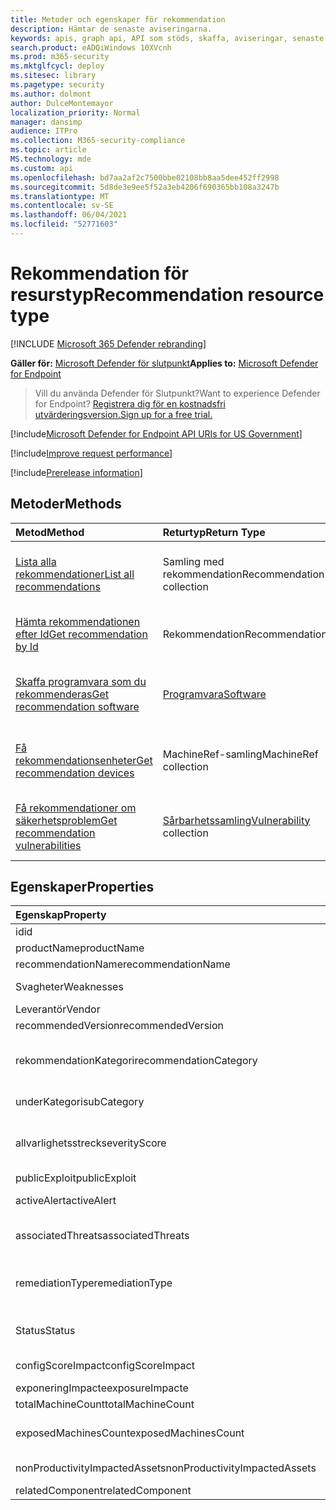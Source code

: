 ```yaml
---
title: Metoder och egenskaper för rekommendation
description: Hämtar de senaste aviseringarna.
keywords: apis, graph api, API som stöds, skaffa, aviseringar, senaste
search.product: eADQiWindows 10XVcnh
ms.prod: m365-security
ms.mktglfcycl: deploy
ms.sitesec: library
ms.pagetype: security
ms.author: dolmont
author: DulceMontemayor
localization_priority: Normal
manager: dansimp
audience: ITPro
ms.collection: M365-security-compliance
ms.topic: article
MS.technology: mde
ms.custom: api
ms.openlocfilehash: bd7aa2af2c7500bbe02108bb8aa5dee452ff2998
ms.sourcegitcommit: 5d8de3e9ee5f52a3eb4206f690365bb108a3247b
ms.translationtype: MT
ms.contentlocale: sv-SE
ms.lasthandoff: 06/04/2021
ms.locfileid: "52771603"
---
```

# <a name="recommendation-resource-type"></a><span data-ttu-id="19854-104">Rekommendation för resurstyp</span><span class="sxs-lookup"><span data-stu-id="19854-104">Recommendation resource type</span></span>

[!INCLUDE [Microsoft 365 Defender rebranding](../../includes/microsoft-defender.md)]


<span data-ttu-id="19854-105">**Gäller för:** [Microsoft Defender för slutpunkt](https://go.microsoft.com/fwlink/?linkid=2154037)</span><span class="sxs-lookup"><span data-stu-id="19854-105">**Applies to:** [Microsoft Defender for Endpoint](https://go.microsoft.com/fwlink/?linkid=2154037)</span></span>

> <span data-ttu-id="19854-106">Vill du använda Defender för Slutpunkt?</span><span class="sxs-lookup"><span data-stu-id="19854-106">Want to experience Defender for Endpoint?</span></span> [<span data-ttu-id="19854-107">Registrera dig för en kostnadsfri utvärderingsversion.</span><span class="sxs-lookup"><span data-stu-id="19854-107">Sign up for a free trial.</span></span>](https://www.microsoft.com/microsoft-365/windows/microsoft-defender-atp?ocid=docs-wdatp-exposedapis-abovefoldlink) 

[!include[Microsoft Defender for Endpoint API URIs for US Government](../../includes/microsoft-defender-api-usgov.md)]

[!include[Improve request performance](../../includes/improve-request-performance.md)]


[!include[Prerelease information](../../includes/prerelease.md)]

## <a name="methods"></a><span data-ttu-id="19854-108">Metoder</span><span class="sxs-lookup"><span data-stu-id="19854-108">Methods</span></span>
<span data-ttu-id="19854-109">Metod</span><span class="sxs-lookup"><span data-stu-id="19854-109">Method</span></span> |<span data-ttu-id="19854-110">Returtyp</span><span class="sxs-lookup"><span data-stu-id="19854-110">Return Type</span></span> |<span data-ttu-id="19854-111">Beskrivning</span><span class="sxs-lookup"><span data-stu-id="19854-111">Description</span></span>
:---|:---|:---
[<span data-ttu-id="19854-112">Lista alla rekommendationer</span><span class="sxs-lookup"><span data-stu-id="19854-112">List all recommendations</span></span>](get-all-recommendations.md) | <span data-ttu-id="19854-113">Samling med rekommendation</span><span class="sxs-lookup"><span data-stu-id="19854-113">Recommendation collection</span></span> | <span data-ttu-id="19854-114">Hämtar en lista över alla säkerhetsrekommendationer som påverkar organisationen</span><span class="sxs-lookup"><span data-stu-id="19854-114">Retrieves a list of all security recommendations affecting the organization</span></span>
[<span data-ttu-id="19854-115">Hämta rekommendationen efter Id</span><span class="sxs-lookup"><span data-stu-id="19854-115">Get recommendation by Id</span></span>](get-recommendation-by-id.md) | <span data-ttu-id="19854-116">Rekommendation</span><span class="sxs-lookup"><span data-stu-id="19854-116">Recommendation</span></span> | <span data-ttu-id="19854-117">Hämtar en säkerhetsrekommendationer genom sitt ID</span><span class="sxs-lookup"><span data-stu-id="19854-117">Retrieves a security recommendation by its ID</span></span>
[<span data-ttu-id="19854-118">Skaffa programvara som du rekommenderas</span><span class="sxs-lookup"><span data-stu-id="19854-118">Get recommendation software</span></span>](get-recommendation-software.md)| [<span data-ttu-id="19854-119">Programvara</span><span class="sxs-lookup"><span data-stu-id="19854-119">Software</span></span>](software.md) | <span data-ttu-id="19854-120">Hämtar en säkerhetsrekommendationer för en viss programvara</span><span class="sxs-lookup"><span data-stu-id="19854-120">Retrieves a security recommendation related to a specific software</span></span>
[<span data-ttu-id="19854-121">Få rekommendationsenheter</span><span class="sxs-lookup"><span data-stu-id="19854-121">Get recommendation devices</span></span>](get-recommendation-machines.md)|<span data-ttu-id="19854-122">MachineRef-samling</span><span class="sxs-lookup"><span data-stu-id="19854-122">MachineRef collection</span></span> | <span data-ttu-id="19854-123">Hämtar en lista över enheter som är kopplade till säkerhetsrekommendationer</span><span class="sxs-lookup"><span data-stu-id="19854-123">Retrieves a list of devices associated with the security recommendation</span></span>
[<span data-ttu-id="19854-124">Få rekommendationer om säkerhetsproblem</span><span class="sxs-lookup"><span data-stu-id="19854-124">Get recommendation vulnerabilities</span></span>](get-recommendation-vulnerabilities.md) | <span data-ttu-id="19854-125">[Sårbarhetssamling](vulnerability.md)</span><span class="sxs-lookup"><span data-stu-id="19854-125">[Vulnerability](vulnerability.md) collection</span></span> | <span data-ttu-id="19854-126">Hämtar en lista över säkerhetsproblem som är knutna till säkerhetsrekommendationer</span><span class="sxs-lookup"><span data-stu-id="19854-126">Retrieves a list of vulnerabilities associated with the security recommendation</span></span>


## <a name="properties"></a><span data-ttu-id="19854-127">Egenskaper</span><span class="sxs-lookup"><span data-stu-id="19854-127">Properties</span></span>
<span data-ttu-id="19854-128">Egenskap</span><span class="sxs-lookup"><span data-stu-id="19854-128">Property</span></span> |   <span data-ttu-id="19854-129">Typ</span><span class="sxs-lookup"><span data-stu-id="19854-129">Type</span></span>   |   <span data-ttu-id="19854-130">Beskrivning</span><span class="sxs-lookup"><span data-stu-id="19854-130">Description</span></span>
:---|:---|:---
<span data-ttu-id="19854-131">id</span><span class="sxs-lookup"><span data-stu-id="19854-131">id</span></span> | <span data-ttu-id="19854-132">Sträng</span><span class="sxs-lookup"><span data-stu-id="19854-132">String</span></span> | <span data-ttu-id="19854-133">Rekommendations-ID</span><span class="sxs-lookup"><span data-stu-id="19854-133">Recommendation ID</span></span>
<span data-ttu-id="19854-134">productName</span><span class="sxs-lookup"><span data-stu-id="19854-134">productName</span></span> | <span data-ttu-id="19854-135">Sträng</span><span class="sxs-lookup"><span data-stu-id="19854-135">String</span></span> | <span data-ttu-id="19854-136">Namn på relaterad programvara</span><span class="sxs-lookup"><span data-stu-id="19854-136">Related software name</span></span>  
<span data-ttu-id="19854-137">recommendationName</span><span class="sxs-lookup"><span data-stu-id="19854-137">recommendationName</span></span> | <span data-ttu-id="19854-138">Sträng</span><span class="sxs-lookup"><span data-stu-id="19854-138">String</span></span> | <span data-ttu-id="19854-139">Rekommendationens namn</span><span class="sxs-lookup"><span data-stu-id="19854-139">Recommendation name</span></span>
<span data-ttu-id="19854-140">Svagheter</span><span class="sxs-lookup"><span data-stu-id="19854-140">Weaknesses</span></span> | <span data-ttu-id="19854-141">Long</span><span class="sxs-lookup"><span data-stu-id="19854-141">Long</span></span> | <span data-ttu-id="19854-142">Antal identifierade säkerhetsproblem</span><span class="sxs-lookup"><span data-stu-id="19854-142">Number of discovered vulnerabilities</span></span>
<span data-ttu-id="19854-143">Leverantör</span><span class="sxs-lookup"><span data-stu-id="19854-143">Vendor</span></span> | <span data-ttu-id="19854-144">Sträng</span><span class="sxs-lookup"><span data-stu-id="19854-144">String</span></span> | <span data-ttu-id="19854-145">Relaterade leverantörsnamn</span><span class="sxs-lookup"><span data-stu-id="19854-145">Related vendor name</span></span>
<span data-ttu-id="19854-146">recommendedVersion</span><span class="sxs-lookup"><span data-stu-id="19854-146">recommendedVersion</span></span> | <span data-ttu-id="19854-147">Sträng</span><span class="sxs-lookup"><span data-stu-id="19854-147">String</span></span> | <span data-ttu-id="19854-148">Rekommenderad version</span><span class="sxs-lookup"><span data-stu-id="19854-148">Recommended version</span></span>
<span data-ttu-id="19854-149">rekommendationKategori</span><span class="sxs-lookup"><span data-stu-id="19854-149">recommendationCategory</span></span> | <span data-ttu-id="19854-150">Sträng</span><span class="sxs-lookup"><span data-stu-id="19854-150">String</span></span> | <span data-ttu-id="19854-151">Kategorin Rekommendation.</span><span class="sxs-lookup"><span data-stu-id="19854-151">Recommendation category.</span></span> <span data-ttu-id="19854-152">Möjliga värden är: "Konton", "Program", "Nätverk", "OS", "SecurityStack"</span><span class="sxs-lookup"><span data-stu-id="19854-152">Possible values are: "Accounts", "Application", "Network", "OS", "SecurityStack</span></span>
<span data-ttu-id="19854-153">underKategori</span><span class="sxs-lookup"><span data-stu-id="19854-153">subCategory</span></span> | <span data-ttu-id="19854-154">Sträng</span><span class="sxs-lookup"><span data-stu-id="19854-154">String</span></span> | <span data-ttu-id="19854-155">Underkategorin Rekommendation</span><span class="sxs-lookup"><span data-stu-id="19854-155">Recommendation sub-category</span></span>
<span data-ttu-id="19854-156">allvarlighetsstreck</span><span class="sxs-lookup"><span data-stu-id="19854-156">severityScore</span></span> | <span data-ttu-id="19854-157">Double</span><span class="sxs-lookup"><span data-stu-id="19854-157">Double</span></span> | <span data-ttu-id="19854-158">Konfigurationens potentiella påverkan på organisationens Microsoft Secure Score för enheter (1–10)</span><span class="sxs-lookup"><span data-stu-id="19854-158">Potential impact of the configuration to the organization's Microsoft Secure Score for Devices (1-10)</span></span>
<span data-ttu-id="19854-159">publicExploit</span><span class="sxs-lookup"><span data-stu-id="19854-159">publicExploit</span></span> | <span data-ttu-id="19854-160">Boolesk</span><span class="sxs-lookup"><span data-stu-id="19854-160">Boolean</span></span> | <span data-ttu-id="19854-161">Offentlig sårbarhet är tillgänglig</span><span class="sxs-lookup"><span data-stu-id="19854-161">Public exploit is available</span></span> 
<span data-ttu-id="19854-162">activeAlert</span><span class="sxs-lookup"><span data-stu-id="19854-162">activeAlert</span></span> | <span data-ttu-id="19854-163">Boolesk</span><span class="sxs-lookup"><span data-stu-id="19854-163">Boolean</span></span> | <span data-ttu-id="19854-164">Aktiv avisering är kopplad till denna rekommendation</span><span class="sxs-lookup"><span data-stu-id="19854-164">Active alert is associated with this recommendation</span></span>
<span data-ttu-id="19854-165">associatedThreats</span><span class="sxs-lookup"><span data-stu-id="19854-165">associatedThreats</span></span> | <span data-ttu-id="19854-166">Strängsamling</span><span class="sxs-lookup"><span data-stu-id="19854-166">String collection</span></span> | <span data-ttu-id="19854-167">Rapporten hotanalys är associerad med den här rekommendationen</span><span class="sxs-lookup"><span data-stu-id="19854-167">Threat analytics report is associated with this recommendation</span></span>
<span data-ttu-id="19854-168">remediationType</span><span class="sxs-lookup"><span data-stu-id="19854-168">remediationType</span></span> | <span data-ttu-id="19854-169">Sträng</span><span class="sxs-lookup"><span data-stu-id="19854-169">String</span></span> | <span data-ttu-id="19854-170">Åtgärdstyp.</span><span class="sxs-lookup"><span data-stu-id="19854-170">Remediation type.</span></span> <span data-ttu-id="19854-171">Möjliga värden är: "ConfigurationChange","Update","Upgrade","Uninstall"</span><span class="sxs-lookup"><span data-stu-id="19854-171">Possible values are: "ConfigurationChange","Update","Upgrade","Uninstall"</span></span>
<span data-ttu-id="19854-172">Status</span><span class="sxs-lookup"><span data-stu-id="19854-172">Status</span></span> | <span data-ttu-id="19854-173">Uppräkning</span><span class="sxs-lookup"><span data-stu-id="19854-173">Enum</span></span> | <span data-ttu-id="19854-174">Status för rekommendations undantag.</span><span class="sxs-lookup"><span data-stu-id="19854-174">Recommendation exception status.</span></span> <span data-ttu-id="19854-175">Möjliga värden är: "Aktiv" och "Undantag"</span><span class="sxs-lookup"><span data-stu-id="19854-175">Possible values are: "Active" and "Exception"</span></span>
<span data-ttu-id="19854-176">configScoreImpact</span><span class="sxs-lookup"><span data-stu-id="19854-176">configScoreImpact</span></span> | <span data-ttu-id="19854-177">Double</span><span class="sxs-lookup"><span data-stu-id="19854-177">Double</span></span> | <span data-ttu-id="19854-178">Microsoft Secure Score för enheter påverkas</span><span class="sxs-lookup"><span data-stu-id="19854-178">Microsoft Secure Score for Devices impact</span></span>
<span data-ttu-id="19854-179">exponeringImpacte</span><span class="sxs-lookup"><span data-stu-id="19854-179">exposureImpacte</span></span> | <span data-ttu-id="19854-180">Double</span><span class="sxs-lookup"><span data-stu-id="19854-180">Double</span></span> | <span data-ttu-id="19854-181">Påverkan på exponeringsresultat</span><span class="sxs-lookup"><span data-stu-id="19854-181">Exposure score impact</span></span>
<span data-ttu-id="19854-182">totalMachineCount</span><span class="sxs-lookup"><span data-stu-id="19854-182">totalMachineCount</span></span> | <span data-ttu-id="19854-183">Long</span><span class="sxs-lookup"><span data-stu-id="19854-183">Long</span></span> | <span data-ttu-id="19854-184">Antal installerade enheter</span><span class="sxs-lookup"><span data-stu-id="19854-184">Number of installed devices</span></span>
<span data-ttu-id="19854-185">exposedMachinesCount</span><span class="sxs-lookup"><span data-stu-id="19854-185">exposedMachinesCount</span></span> | <span data-ttu-id="19854-186">Long</span><span class="sxs-lookup"><span data-stu-id="19854-186">Long</span></span> | <span data-ttu-id="19854-187">Antal installerade enheter som exponeras för säkerhetsproblem</span><span class="sxs-lookup"><span data-stu-id="19854-187">Number of installed devices that are exposed to vulnerabilities</span></span>
<span data-ttu-id="19854-188">nonProductivityImpactedAssets</span><span class="sxs-lookup"><span data-stu-id="19854-188">nonProductivityImpactedAssets</span></span> | <span data-ttu-id="19854-189">Long</span><span class="sxs-lookup"><span data-stu-id="19854-189">Long</span></span> | <span data-ttu-id="19854-190">Antal enheter som inte påverkas</span><span class="sxs-lookup"><span data-stu-id="19854-190">Number of devices which are not affected</span></span>  
<span data-ttu-id="19854-191">relatedComponent</span><span class="sxs-lookup"><span data-stu-id="19854-191">relatedComponent</span></span> | <span data-ttu-id="19854-192">Sträng</span><span class="sxs-lookup"><span data-stu-id="19854-192">String</span></span> |  <span data-ttu-id="19854-193">Relaterad programvarukomponent</span><span class="sxs-lookup"><span data-stu-id="19854-193">Related software component</span></span>
